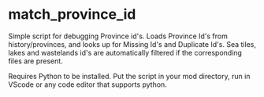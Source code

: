 # match_province_id
Simple script for debugging Province id's.
Loads Province Id's from history/provinces, and looks up for Missing Id's and Duplicate Id's.
Sea tiles, lakes and wastelands id's are automatically filtered if the corresponding files are present.

Requires Python to be installed.
Put the script in your mod directory, run in VScode or any code editor that supports python. 
